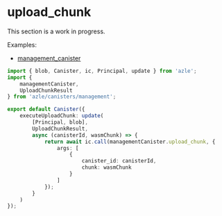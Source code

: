 # upload_chunk

This section is a work in progress.

Examples:

-   [management_canister](https://github.com/demergent-labs/azle/tree/main/examples/management_canister)

```typescript
import { blob, Canister, ic, Principal, update } from 'azle';
import {
    managementCanister,
    UploadChunkResult
} from 'azle/canisters/management';

export default Canister({
    executeUploadChunk: update(
        [Principal, blob],
        UploadChunkResult,
        async (canisterId, wasmChunk) => {
            return await ic.call(managementCanister.upload_chunk, {
                args: [
                    {
                        canister_id: canisterId,
                        chunk: wasmChunk
                    }
                ]
            });
        }
    )
});
```
